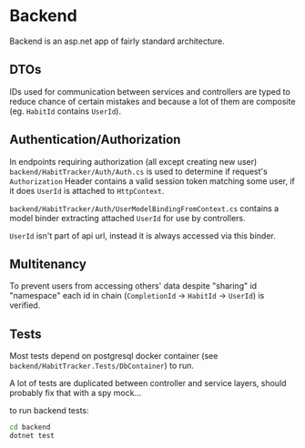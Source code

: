 # Backend

Backend is an asp.net app of fairly standard architecture.

## DTOs

IDs used for communication between services and controllers are typed to reduce chance of certain mistakes and because a lot of them are composite (eg. `HabitId` contains `UserId`).

## Authentication/Authorization

In endpoints requiring authorization (all except creating new user) `backend/HabitTracker/Auth/Auth.cs` is used to determine if request's `Authorization` Header contains a valid session token matching some user, if it does `UserId` is attached to `HttpContext`.

`backend/HabitTracker/Auth/UserModelBindingFromContext.cs` contains a model binder extracting attached `UserId` for use by controllers.

`UserId` isn't part of api url, instead it is always accessed via this binder. 

## Multitenancy

To prevent users from accessing others' data despite "sharing" id "namespace" each id in chain (`CompletionId` -> `HabitId` -> `UserId`) is verified.

## Tests

Most tests depend on postgresql docker container (see `backend/HabitTracker.Tests/DbContainer`) to run.

A lot of tests are duplicated between controller and service layers, should probably fix that with a spy mock...

to run backend tests:

``` sh
cd backend
dotnet test
```
